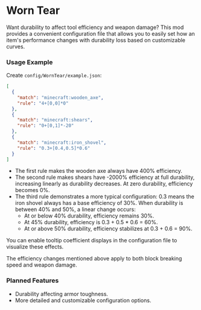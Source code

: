 # Worn Tear

Want durability to affect tool efficiency and weapon damage? This mod provides a convenient configuration file that allows you to easily set how an item's performance changes with durability loss based on customizable curves.

### Usage Example

Create `config/WornTear/example.json`:

```json
[
  {
    "match": "minecraft:wooden_axe",
    "rule": "4+[0,0]*0"
  },
  {
    "match": "minecraft:shears",
    "rule": "0+[0,1]*-20"
  },
  {
    "match": "minecraft:iron_shovel",
    "rule": "0.3+[0.4,0.5]*0.6"
  }
]
```

- The first rule makes the wooden axe always have 400% efficiency.
- The second rule makes shears have -2000% efficiency at full durability, increasing linearly as durability decreases. At zero durability, efficiency becomes 0%.
- The third rule demonstrates a more typical configuration: 0.3 means the iron shovel always has a base efficiency of 30%. When durability is between 40% and 50%, a linear change occurs:
    - At or below 40% durability, efficiency remains 30%.
    - At 45% durability, efficiency is 0.3 + 0.5 * 0.6 = 60%.
    - At or above 50% durability, efficiency stabilizes at 0.3 + 0.6 = 90%.

You can enable tooltip coefficient displays in the configuration file to visualize these effects.

The efficiency changes mentioned above apply to both block breaking speed and weapon damage.

### Planned Features
- Durability affecting armor toughness.
- More detailed and customizable configuration options.